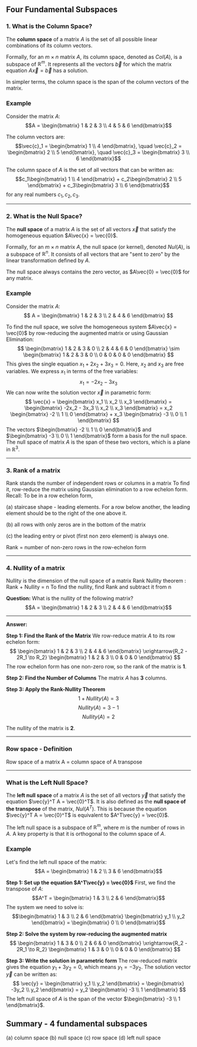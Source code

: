 ## Four Fundamental Subspaces

### 1. What is the Column Space?

The **column space** of a matrix $A$ is the set of all possible linear combinations of its column vectors.

Formally, for an $m \times n$ matrix $A$, its column space, denoted as $Col(A)$, is a subspace of $\mathbb{R}^m$. It represents all the vectors $\vec{b}$ for which the matrix equation $A\vec{x} = \vec{b}$ has a solution.

In simpler terms, the column space is the span of the column vectors of the matrix.

### Example

Consider the matrix $A$:
$$A = \begin{bmatrix} 1 & 2 & 3 \\ 4 & 5 & 6 \end{bmatrix}$$

The column vectors are:
$$\vec{c}_1 = \begin{bmatrix} 1 \\ 4 \end{bmatrix}, \quad \vec{c}_2 = \begin{bmatrix} 2 \\ 5 \end{bmatrix}, \quad \vec{c}_3 = \begin{bmatrix} 3 \\ 6 \end{bmatrix}$$

The column space of $A$ is the set of all vectors that can be written as:
$$c_1\begin{bmatrix} 1 \\ 4 \end{bmatrix} + c_2\begin{bmatrix} 2 \\ 5 \end{bmatrix} + c_3\begin{bmatrix} 3 \\ 6 \end{bmatrix}$$
for any real numbers $c_1, c_2, c_3$.

---

### 2. What is the Null Space?

The **null space** of a matrix $A$ is the set of all vectors $\vec{x}$ that satisfy the homogeneous equation $A\vec{x} = \vec{0}$.

Formally, for an $m \times n$ matrix $A$, the null space (or kernel), denoted $Nul(A)$, is a subspace of $\mathbb{R}^n$. It consists of all vectors that are "sent to zero" by the linear transformation defined by $A$.

The null space always contains the zero vector, as $A\vec{0} = \vec{0}$ for any matrix.

### Example

Consider the matrix $A$:
$$ A = \begin{bmatrix} 1 & 2 & 3 \\ 2 & 4 & 6 \end{bmatrix} $$

To find the null space, we solve the homogeneous system $A\vec{x} = \vec{0}$ by row-reducing the augmented matrix or using Gaussian Elimination:
$$ \begin{bmatrix} 1 & 2 & 3 & 0 \\ 2 & 4 & 6 & 0 \end{bmatrix} \sim \begin{bmatrix} 1 & 2 & 3 & 0 \\ 0 & 0 & 0 & 0 \end{bmatrix} $$
This gives the single equation $x_1 + 2x_2 + 3x_3 = 0$.
Here, $x_2$ and $x_3$ are free variables. We express $x_1$ in terms of the free variables:
$$ x_1 = -2x_2 - 3x_3 $$
We can now write the solution vector $\vec{x}$ in parametric form:
$$ \vec{x} = \begin{bmatrix} x_1 \\ x_2 \\ x_3 \end{bmatrix} = \begin{bmatrix} -2x_2 - 3x_3 \\ x_2 \\ x_3 \end{bmatrix} = x_2 \begin{bmatrix} -2 \\ 1 \\ 0 \end{bmatrix} + x_3 \begin{bmatrix} -3 \\ 0 \\ 1 \end{bmatrix} $$
The vectors $\begin{bmatrix} -2 \\ 1 \\ 0 \end{bmatrix}$ and $\begin{bmatrix} -3 \\ 0 \\ 1 \end{bmatrix}$ form a basis for the null space. The null space of matrix $A$ is the span of these two vectors, which is a plane in $\mathbb{R}^3$.

---

### 3. Rank of a matrix 
Rank stands the number of independent rows or columns in a matrix 
To find it, row-reduce the matrix using Gaussian elimination to a row echelon form. 
Recall: To be in a row echelon form, 

(a) staircase shape - leading elements. For a row below another, the leading element should be to the right of the one above it. 

(b) all rows with only zeros are in the bottom of the matrix 

(c) the leading entry or pivot (first non zero element) is always one. 

Rank = number of non-zero rows in the row-echelon form 

---

### 4. Nullity of a matrix 
Nullity is the dimension of the null space of a matrix 
Rank Nullity theorem : Rank + Nullity = n 
To find the nullity, find Rank and subtract it from n 

**Question:**
What is the nullity of the following matrix?
$$A = \begin{bmatrix} 1 & 2 & 3 \\ 2 & 4 & 6 \end{bmatrix}$$

---

**Answer:**

**Step 1: Find the Rank of the Matrix**
We row-reduce matrix $A$ to its row echelon form:
$$ \begin{bmatrix} 1 & 2 & 3 \\ 2 & 4 & 6 \end{bmatrix} \xrightarrow{R_2 - 2R_1 \to R_2} \begin{bmatrix} 1 & 2 & 3 \\ 0 & 0 & 0 \end{bmatrix} $$
The row echelon form has one non-zero row, so the rank of the matrix is **1**.

**Step 2: Find the Number of Columns**
The matrix $A$ has **3** columns.

**Step 3: Apply the Rank-Nullity Theorem**
$$ 1 + Nullity(A) = 3 $$
$$ Nullity(A) = 3 - 1 $$
$$ Nullity(A) = 2 $$

The nullity of the matrix is **2**.

---

### Row space - Definition 
Row space of a matrix A = column space of A transpose 

---

### What is the Left Null Space?

The **left null space** of a matrix $A$ is the set of all vectors $\vec{y}$ that satisfy the equation $\vec{y}^T A = \vec{0}^T$. It is also defined as the **null space of the transpose** of the matrix, $Nul(A^T)$. This is because the equation $\vec{y}^T A = \vec{0}^T$ is equivalent to $A^T\vec{y} = \vec{0}$.

The left null space is a subspace of $\mathbb{R}^m$, where $m$ is the number of rows in $A$. A key property is that it is orthogonal to the column space of $A$.

### Example

Let's find the left null space of the matrix:
$$A = \begin{bmatrix} 1 & 2 \\ 3 & 6 \end{bmatrix}$$

**Step 1: Set up the equation $A^T\vec{y} = \vec{0}$**
First, we find the transpose of $A$:
$$A^T = \begin{bmatrix} 1 & 3 \\ 2 & 6 \end{bmatrix}$$
The system we need to solve is:
$$\begin{bmatrix} 1 & 3 \\ 2 & 6 \end{bmatrix} \begin{bmatrix} y_1 \\ y_2 \end{bmatrix} = \begin{bmatrix} 0 \\ 0 \end{bmatrix}$$

**Step 2: Solve the system by row-reducing the augmented matrix**
$$ \begin{bmatrix} 1 & 3 & 0 \\ 2 & 6 & 0 \end{bmatrix} \xrightarrow{R_2 - 2R_1 \to R_2} \begin{bmatrix} 1 & 3 & 0 \\ 0 & 0 & 0 \end{bmatrix} $$

**Step 3: Write the solution in parametric form**
The row-reduced matrix gives the equation $y_1 + 3y_2 = 0$, which means $y_1 = -3y_2$.
The solution vector $\vec{y}$ can be written as:
$$ \vec{y} = \begin{bmatrix} y_1 \\ y_2 \end{bmatrix} = \begin{bmatrix} -3y_2 \\ y_2 \end{bmatrix} = y_2 \begin{bmatrix} -3 \\ 1 \end{bmatrix} $$
The left null space of $A$ is the span of the vector $\begin{bmatrix} -3 \\ 1 \end{bmatrix}$.

## Summary - 4 fundamental subspaces
(a) column space
(b) null space 
(c) row space 
(d) left null space 